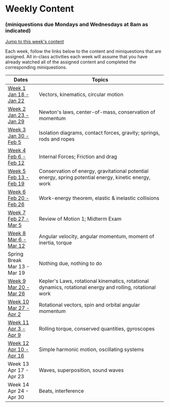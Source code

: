 # Weekly Content 
### (miniquestions due Mondays and Wednesdays at 8am as indicated)

[Jump to this week's content](#bottom)

Each week, follow the links below to the content and miniquestions that are assigned. All in-class activities each week will assume that you have already watched all of the assigned content and completed the corresponding miniquestions.

Dates                               | Topics
----------------------------------- | --------------------------------------------------
[Week 1 <br> Jan 18 - Jan 22](week1) |Vectors, kinematics, circular motion
[Week 2 <br> Jan 23 - Jan 29](week2) |  Newton's laws, center-of-mass, conservation of momentum
[Week 3 <br> Jan 30 - Feb 5](week3) |  Isolation diagrams, contact forces, gravity; springs, rods and ropes
[Week 4 <br>  Feb 6 - Feb 12](week4) |  Internal Forces; Friction and drag
[Week 5 <br> Feb 13 - Feb 19](week5) | Conservation of energy, gravitational potential energy, spring potential energy, kinetic energy, work
[Week 6 <br>  Feb 20 - Feb 26](week6) |  Work-energy theorem, elastic & inelastic collisions
[Week 7 <br>  Feb 27 - Mar 5](week7) |  Review of Motion 1; Midterm Exam
[Week 8 <br>  Mar 6 - Mar 12](week8) |  Angular velocity, angular momentum, moment of inertia, torque
Spring Break <br>  Mar 13 - Mar 19 | Nothing due, nothing to do
[Week 9 <br>  Mar 20 - Mar 26](week9) |  Kepler's Laws, rotational kinematics, rotational dynamics, rotational energy and rolling, rotational work
[Week 10 <br> Mar 27 - Apr 2](week10) | Rotational vectors, spin and orbital angular momentum
[Week 11 <br> Apr 3 - Apr 9](week11) | Rolling torque, conserved quantities, gyroscopes
[Week 12 <br> Apr 10 - Apr 16](week12) | Simple harmonic motion, oscillating systems
Week 13 <br> Apr 17 - Apr 23 | Waves, superposition, sound waves 
Week 14 <br> Apr 24 - Apr 30 | Beats, interference

<br>

<br>

<br>

<a id="bottom"></a>

